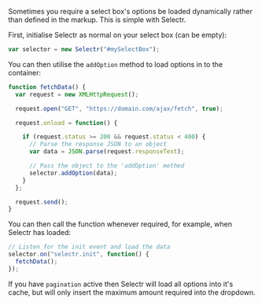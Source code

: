 Sometimes you require a select box's options be loaded dynamically rather than defined in the markup. This is simple with Selectr.

First, initialise Selectr as normal on your select box (can be empty):

```javascript
var selector = new Selectr("#mySelectBox");
```

You can then utilise the `addOption` method to load options in to the container:

```javascript
function fetchData() {
  var request = new XMLHttpRequest();

  request.open("GET", "https://domain.com/ajax/fetch", true);

  request.onload = function() {

    if (request.status >= 200 && request.status < 400) {
      // Parse the response JSON to an object
      var data = JSON.parse(request.responseText);

      // Pass the object to the 'addOption' methed
      selector.addOption(data);
    }
  };

  request.send();
}
```

You can then call the function whenever required, for example, when Selectr has loaded:
```javascript
// Listen for the init event and load the data
selector.on("selectr.init", function() {
  fetchData();
});
```

If you have `pagination` active then Selectr will load all options into it's cache, but will only insert the maximum amount required into the dropdown.